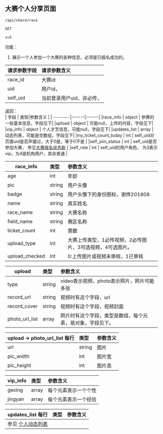 
## 大赛个人分享页面



~~~
/api/share/race
~~~
~~~
GET
~~~
~~~
v=5
~~~

功能：  

1. 展示一个人参加一个大赛的各种信息，必须是已报名成功的。


| 请求参数字段        | 请求参数含义  |
| -------- |:------|
|race_id       |  大赛id|
|uid       |  用户id，|
|self_uid       |  当前登录用户uid，非必传，|


返回：      
| 字段        | 类型|参数含义  |
| -------- |:------|:------|
|race_info   | object    |  参赛的一些基本信息，字段见下|
|upload   | object    |  可能null，上传的内容，字段见下|
|vip_info   | object    |  个人才艺信息，可能null，字段见下|
|updates_list   | array    |  动态列表，可能是空数组，字段见下|
|my_ticket_count_today   | int    |  self_uid对页面uid是否声援过，大于0是，等于0不是 |
|self_join_status   | int    | self_uid是否参加大赛， 参见[大赛报名状态新](/shop/doc/index2/name/大赛报名状态新)  |
|self_role   | int    | self_uid的用户角色， 为3表示vip，为4是机构用户，其余普通 |


| race_info        | 类型|参数含义  |
| -------- |:------|:------|
|age   | int    |  年龄|
|pic   | string    |  用户头像|
|badge   | string    |  用户头像下的身份图标，谢烨201808|
|name   | string    |  真实姓名|
|race_name   | string    |  大赛名称|
|field_name   | string    |  赛区名称 |
|ticket_count   | int    |  票数|
|upload_type   | int    |  大赛上传类型，1必传视频，2必传图片，3可选视频，4可选图片。 |
|upload_checked   | int    |  0:上传图片或视频未审核，1已审核 |


| upload        | 类型|参数含义  |
| -------- |:------|:------|
|type   | string    |  video表示视频，photo表示照片，照片可能多张|
|record_url   | string    |  视频时有这个字段，url|
|record_cover   | string    |  视频时有这个字段，视频封面|
|photo_url_list   |array   |  照片时有这个字段，类型是数组，每个元素，是对象，字段见下。|

| upload ->  photo_url_list 每行       | 类型|参数含义  |
| -------- |:------|:------|
|url   | string    |  图片|
|pic_width   | int    | 图片宽 |
|pic_height   | int    | 图片高 |



| vip_info        | 类型|参数含义  |
| -------- |:------|:------|
|gexing   | array    |  每个元素表示一个个性|
|jingyan   | array    |  每个元素表示一个经验|

| updates_list 每行        | 类型|参数含义  |
| -------- |:------|:------|
| 参见 [个人动态列表](/shop/doc/index2/name/发现和星动态列表)  |     |  |

















